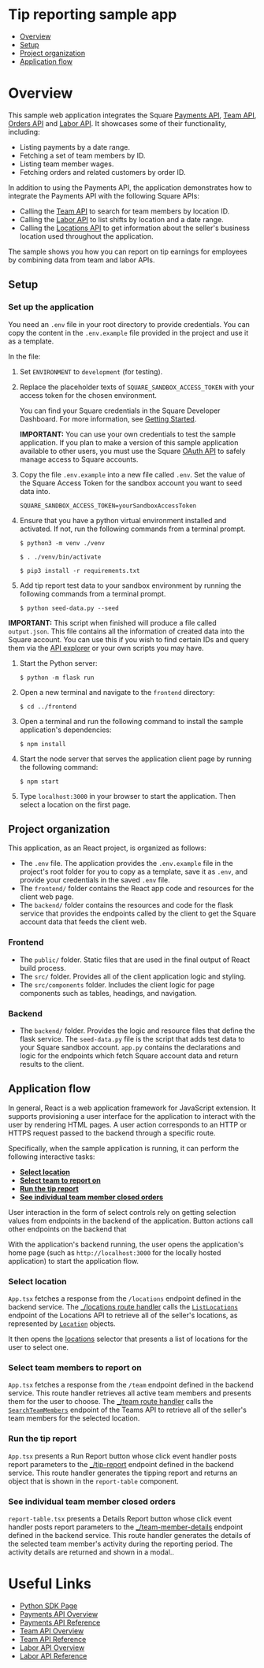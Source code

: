 
# Tip reporting sample app

* [Overview](#overview)
* [Setup](#setup)
* [Project organization](#project-organization)
* [Application flow](#application-flow)

# Overview

This sample web application integrates the Square [Payments API](https://developer.squareup.com/reference/square/bookings-api), [Team API](https://developer.squareup.com/reference/square/team-api), [Orders API](https://developer.squareup.com/reference/square/orders-api) and [Labor API](https://developer.squareup.com/reference/square/labor-api). It showcases some of their functionality, including:
 
* Listing payments by a date range.
* Fetching a set of team members by ID.
* Listing team member wages.
* Fetching orders and related customers by order ID.

In addition to using the Payments API, the application demonstrates how to integrate the Payments API with the following Square APIs:

* Calling the [Team API](https://developer.squareup.com/reference/square/team-api) to search for team members by location ID.
* Calling the [Labor API](https://developer.squareup.com/reference/square/customers-api) to list shifts by location and a date range.
* Calling the [Locations API](https://developer.squareup.com/reference/square/locations-api) to get information about the seller's business location used throughout the application.

The sample shows you how you can report on tip earnings for employees by combining data from team and labor APIs.  

## Setup

### Set up the application

You need an `.env` file in your root directory to provide credentials. You can copy the content in the `.env.example` file provided in the project and use it as a template.

In the file:
1.  Set `ENVIRONMENT` to `development` (for testing).
1.  Replace the placeholder texts of `SQUARE_SANDBOX_ACCESS_TOKEN` with your access token for the chosen environment.

    You can find your Square credentials in the Square Developer Dashboard. For more information, see [Getting Started](https://developer.squareup.com/docs/get-started#step-2-create-an-application).

    **IMPORTANT:** You can use your own credentials to test the sample application. If you plan to make a version of this sample application available to other users, you must use the Square [OAuth API](https://developer.squareup.com/docs/oauth-api/overview) to safely manage access to Square accounts.


1. Copy the file `.env.example` into a new file called `.env`. Set the value of the Square Access Token for the sandbox account you want to seed data into. 
 
    `SQUARE_SANDBOX_ACCESS_TOKEN=yourSandboxAccessToken`

1. Ensure that you have a python virtual environment installed and activated. If not, run the following commands from a terminal prompt.
 
    `$ python3 -m venv ./venv`
    
    `$ . ./venv/bin/activate`
    
    `$ pip3 install -r requirements.txt`
 
1. Add tip report test data to your sandbox environment by running the following commands from a terminal prompt.
 
    `$ python seed-data.py --seed`

**IMPORTANT:** This script when finished will produce a file called `output.json`. This file contains all the information of created data into the Square account. You can use this if you wish to find certain IDs and query them via the [API explorer](https://developer.squareup.com/explorer/square) or your own scripts you may have.
 
1. Start the Python server:

   `$ python -m flask run`
1. Open a new terminal and navigate to the `frontend` directory:

   `$ cd ../frontend`
1. Open a terminal and run the following command to install the sample application's dependencies:

   `$ npm install`
1. Start the node server that serves the application client page by running the following command:
 
   `$ npm start`
 
1. Type `localhost:3000` in your browser to start the application. Then select a location on the first page.

## Project organization

This application, as an React project, is organized as follows:

* The `.env` file. The application provides the `.env.example` file in the project's root folder for you to copy as a template, save it as `.env`, and provide your credentials in the saved `.env` file.
* The `frontend/` folder contains the React app code and resources for the client web page.
* The `backend/` folder contains the resources and code for the flask service that provides the endpoints called by the client to get the Square account data that feeds the client web.

### Frontend
* The `public/` folder. Static files that are used in the final output of React build process.  
* The `src/` folder. Provides all of the client application logic and styling. 
* The `src/components` folder. Includes the client logic for page components such as tables, headings, and navigation.

### Backend
* The `backend/` folder. Provides the logic and resource files that define the flask service. The `seed-data.py` file is the script that adds test data to your Square sandbox account. `app.py` contains the declarations and logic for the endpoints which fetch Square account data and return results to the client.

## Application flow

In general, React is a web application framework for JavaScript extension. It supports provisioning a user interface for the application to interact with the user by rendering HTML pages. A user action corresponds to an HTTP or HTTPS request passed to the backend through a specific route.  

Specifically, when the sample application is running, it can perform the following interactive tasks:  

* [**Select location**](#select-location)
* [**Select team to report on**](#select-team-members-to-report-on)
* [**Run the tip report**](#run-the-tip-report)
* [**See individual team member closed orders**](#see-individual-team-member-closed-orders)

User interaction in the form of select controls rely on getting selection values from endpoints in the backend of the application. Button actions call other endpoints on the backend that 

With the application's backend running, the user opens the application's home page (such as `http://localhost:3000` for the locally hosted application) to start the application flow. 

### Select location

`App.tsx` fetches a response from the `/locations` endpoint defined in the backend service.
The [_/locations route handler](backend/app.py#L23) calls the [`ListLocations`](https://developer.squareup.com/reference/square/locations/list-locations) endpoint of the Locations API to retrieve all of the seller's locations, as represented by [`Location`](https://developer.squareup.com/reference/square/objects/Location) objects.

It then opens the [locations](frontend/src/App.tsx#86) selector that presents a list of locations for the user to select one.

### Select team members to report on

`App.tsx` fetches a response from the `/team` endpoint defined in the backend service. This route handler retrieves all active team members and presents them for the user to choose. The [_/team route handler](backend/app.py#L31) calls the [`SearchTeamMembers`](https://developer.squareup.com/reference/square/team/search-team-members) endpoint of the Teams API to retrieve all of the seller's team members for the selected location.

### Run the tip report

`App.tsx` presents a Run Report button whose click event handler posts report parameters to the [_/tip-report](backend/app.py#L64) endpoint defined in the backend service. This route handler generates the tipping report and returns an object that is shown in the `report-table` component.

### See individual team member closed orders

`report-table.tsx` presents a Details Report button whose click event handler posts report parameters to the [_/team-member-details](backend/app.py#L80) endpoint defined in the backend service. This route handler generates the details of the selected team member's activity during the reporting period. The activity details are returned and shown in a modal..

# Useful Links

* [Python SDK Page](https://developer.squareup.com/docs/sdks/python)
* [Payments API Overview](https://developer.squareup.com/docs/payments-refunds)
* [Payments API Reference](https://developer.squareup.com/reference/square/payments-api)
* [Team API Overview](https://developer.squareup.com/docs/team/overview)
* [Team API Reference](https://developer.squareup.com/reference/square/team-api)
* [Labor API Overview](https://developer.squareup.com/docs/labor-api/what-it-does)
* [Labor API Reference](https://developer.squareup.com/reference/square/labor-api)

